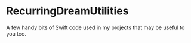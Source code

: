 # RecurringDreamUtilities

A few handy bits of Swift code used in my projects that may be useful to you too.
